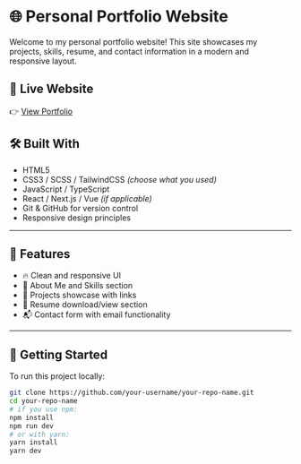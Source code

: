 # 🌐 Personal Portfolio Website

Welcome to my personal portfolio website! This site showcases my projects, skills, resume, and contact information in a modern and responsive layout.

## 🔗 Live Website

👉 [View Portfolio]([https://your-website-link.com](https://saurabh-agastya-portfolio.netlify.app/))


## 🛠️ Built With

- HTML5
- CSS3 / SCSS / TailwindCSS *(choose what you used)*
- JavaScript / TypeScript
- React / Next.js / Vue *(if applicable)*
- Git & GitHub for version control
- Responsive design principles

---

## 📸 Features

- 🔥 Clean and responsive UI
- 🧠 About Me and Skills section
- 🧰 Projects showcase with links
- 📄 Resume download/view section
- 📬 Contact form with email functionality

---

## 🚀 Getting Started

To run this project locally:

```bash
git clone https://github.com/your-username/your-repo-name.git
cd your-repo-name
# if you use npm:
npm install
npm run dev
# or with yarn:
yarn install
yarn dev
